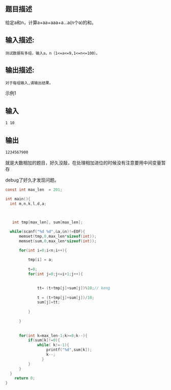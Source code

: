 ## 题目描述

给定a和n，计算a+aa+aaa+a...a(n个a)的和。

## 输入描述:

```
测试数据有多组，输入a，n（1<=a<=9,1<=n<=100）。
```

## 输出描述:

```
对于每组输入,请输出结果。
```

示例1

## 输入

```bash
1 10

```

## 输出

```bash
1234567900
```



就是大数相加的题目，好久没敲，在处理相加进位的时候没有注意要用中间变量暂存

debug了好久才发现问题。

```C
const int max_len  = 201;

int main(){
  int m,n,k,l,d,a;
  

    
   int tmp[max_len], sum[max_len];

  while(scanf("%d %d",&a,&n)!=EOF){
      memset(tmp,0,max_len*sizeof(int));
      memset(sum,0,max_len*sizeof(int));

      for(int i=0;i<n;i++){
        
          tmp[i] = a;
          
          t=0;
          for(int j=0;j<=i+1;j++){
              

              tt= (t+tmp[j]+sum[j])%10;// keng
     
              t = (t+tmp[j]+sum[j])/10;
              sum[j]=tt;
             
          }
          
      }
      
      
      for(int k=max_len-1;k>=0;k--){
          if(sum[k]!=0){
              while( k!=-1){
                  printf("%d",sum[k]);
                  k--;
                }
          }
      }
  }
    return 0;
}
```

